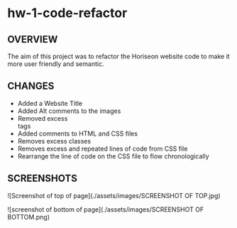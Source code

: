 # hw-1-code-refactor

## OVERVIEW
The aim of this project was to refactor the Horiseon website code to make it more user friendly and semantic.

## CHANGES
* Added a Website Title
* Added Alt comments to the images
* Removed excess <div> tags
* Added comments to HTML and CSS files
* Removes excess classes
* Removes excess and repeated lines of code from CSS file
* Rearrange the line of code on the CSS file to flow chronologically

## SCREENSHOTS

![Screenshot of top of  page](./assets/images/SCREENSHOT OF TOP.jpg)

![screenshot of bottom of page](./assets/images/SCREENSHOT OF BOTTOM.png)